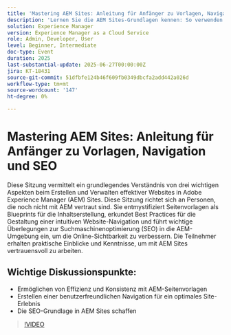 ```yaml
---
title: 'Mastering AEM Sites: Anleitung für Anfänger zu Vorlagen, Navigation und SEO'
description: 'Lernen Sie die AEM Sites-Grundlagen kennen: So verwenden Sie Seitenvorlagen, entwerfen Sie eine intuitive Navigation und wenden Sie wichtige SEO-Verfahren an, um die Sichtbarkeit und Site-Leistung zu verbessern.'
solution: Experience Manager
version: Experience Manager as a Cloud Service
role: Admin, Developer, User
level: Beginner, Intermediate
doc-type: Event
duration: 2025
last-substantial-update: 2025-06-27T00:00:00Z
jira: KT-18431
source-git-commit: 51dfbfe124b46f609fb0349dbcfa2add442a026d
workflow-type: tm+mt
source-wordcount: '147'
ht-degree: 0%

---
```



# Mastering AEM Sites: Anleitung für Anfänger zu Vorlagen, Navigation und SEO

Diese Sitzung vermittelt ein grundlegendes Verständnis von drei wichtigen Aspekten beim Erstellen und Verwalten effektiver Websites in Adobe Experience Manager (AEM) Sites. Diese Sitzung richtet sich an Personen, die noch nicht mit AEM vertraut sind. Sie entmystifiziert Seitenvorlagen als Blueprints für die Inhaltserstellung, erkundet Best Practices für die Gestaltung einer intuitiven Website-Navigation und führt wichtige Überlegungen zur Suchmaschinenoptimierung (SEO) in die AEM-Umgebung ein, um die Online-Sichtbarkeit zu verbessern. Die Teilnehmer erhalten praktische Einblicke und Kenntnisse, um mit AEM Sites vertrauensvoll zu arbeiten.

## Wichtige Diskussionspunkte:

* Ermöglichen von Effizienz und Konsistenz mit AEM-Seitenvorlagen
* Erstellen einer benutzerfreundlichen Navigation für ein optimales Site-Erlebnis
* Die SEO-Grundlage in AEM Sites schaffen

>[!VIDEO](https://video.tv.adobe.com/v/3464298/?learn=on&enablevpops)
